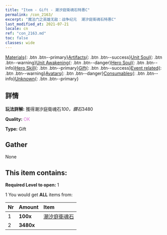 ```yaml
---
title: "Item - Gift - 潮汐庭衛魂石特惠C"
permalink: /con_2163/
excerpt: "魔法门之英雄无敌：战争纪元  潮汐庭衛魂石特惠C"
last_modified_at: 2021-07-21
locale: cn
ref: "con_2163.md"
toc: false
classes: wide
---
```

 [Materials](/ItemsCN/){: .btn .btn--primary}[Artifacts](/ItemsCN/Artifacts/){: .btn .btn--success}[Unit Soul](/ItemsCN/UnitSoul/){: .btn .btn--warning}[Unit Awakening](/ItemsCN/UnitAwakening/){: .btn .btn--danger}[Hero Soul](/ItemsCN/HeroSoul/){: .btn .btn--info}[Hero Skill](/ItemsCN/HeroSkill/){: .btn .btn--primary}[Gift](/ItemsCN/Gift/){: .btn .btn--success}[Event related](/ItemsCN/Events/){: .btn .btn--warning}[Avatars](/ItemsCN/Avatars/){: .btn .btn--danger}[Consumables](/ItemsCN/Consumables/){: .btn .btn--info}[Unknown](/ItemsCN/Unknown/){: .btn .btn--primary}

## 詳情
 **玩法詳解:** 獲得潮汐庭衛魂石*100，鑽石*3480

 **Quality:** <span style="color: #DA70D6">OK</span>

 **Type:** Gift

## Gather

  None

## This item contains:

 **Required Level to open:** 1

 1 You would get **ALL** items  from:

  | Nr | Amount |     Item    |
  |:---|:-------|:------------|
  | 1 |  **100x** | [潮汐庭衛魂石](/cn/Items/unt_352/) |  | 
  | 2 |  **3480x** | <i class="fas fa-gem"/> |  | 
